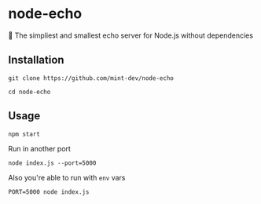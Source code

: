 # node-echo
📣 The simpliest and smallest echo server for Node.js without dependencies

## Installation

```text
git clone https://github.com/mint-dev/node-echo

cd node-echo
```

## Usage

```text
npm start
```

Run in another port

```text
node index.js --port=5000
```

Also you're able to run with ``env`` vars

```text
PORT=5000 node index.js
```
